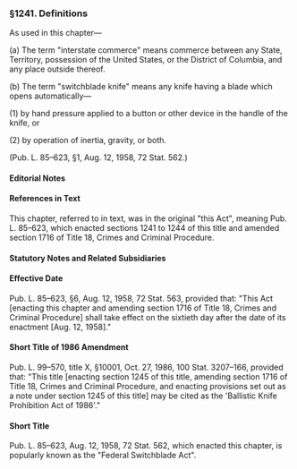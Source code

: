 ### §1241. Definitions ###

As used in this chapter—

(a) The term "interstate commerce" means commerce between any State, Territory, possession of the United States, or the District of Columbia, and any place outside thereof.

(b) The term "switchblade knife" means any knife having a blade which opens automatically—

(1) by hand pressure applied to a button or other device in the handle of the knife, or

(2) by operation of inertia, gravity, or both.

(Pub. L. 85–623, §1, Aug. 12, 1958, 72 Stat. 562.)

#### **Editorial Notes** ####

#### References in Text ####

This chapter, referred to in text, was in the original "this Act", meaning Pub. L. 85–623, which enacted sections 1241 to 1244 of this title and amended section 1716 of Title 18, Crimes and Criminal Procedure.

#### **Statutory Notes and Related Subsidiaries** ####

#### Effective Date ####

Pub. L. 85–623, §6, Aug. 12, 1958, 72 Stat. 563, provided that: "This Act [enacting this chapter and amending section 1716 of Title 18, Crimes and Criminal Procedure] shall take effect on the sixtieth day after the date of its enactment [Aug. 12, 1958]."

#### Short Title of 1986 Amendment ####

Pub. L. 99–570, title X, §10001, Oct. 27, 1986, 100 Stat. 3207–166, provided that: "This title [enacting section 1245 of this title, amending section 1716 of Title 18, Crimes and Criminal Procedure, and enacting provisions set out as a note under section 1245 of this title] may be cited as the 'Ballistic Knife Prohibition Act of 1986'."

#### Short Title ####

Pub. L. 85–623, Aug. 12, 1958, 72 Stat. 562, which enacted this chapter, is popularly known as the "Federal Switchblade Act".